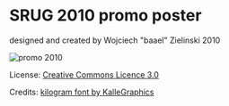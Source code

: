 SRUG 2010 promo poster
===================
designed and created by Wojciech "baael" Zielinski 2010

![promo 2010](posters/blob/master/preview_promo_2010.jpg)


License:
[Creative Commons Licence 3.0](http://creativecommons.org/licenses/by-nc-sa/3.0)

Credits:
[kilogram font by KalleGraphics](http://www.behance.net/Gallery/Kilogram/414472)